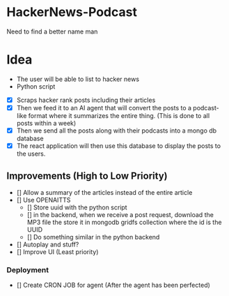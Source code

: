# HackerNews-Podcast

Need to find a better name man

# Idea

- The user will be able to list to hacker news
- Python script
- [x] Scraps hacker rank posts including their articles
- [x] Then we feed it to an AI agent that will convert the posts to a podcast-like format where it summarizes the entire thing. (This is done to all posts within a week)
- [x] Then we send all the posts along with their podcasts into a mongo db database
- [x] The react application will then use this database to display the posts to the users.

## Improvements (High to Low Priority)

- [] Allow a summary of the articles instead of the entire article
- [] Use OPENAITTS
  - [] Store uuid with the python script
  - [] in the backend, when we receive a post request, download the MP3 file the store it in mongodb gridfs collection where the id is the UUID
  - [] Do something similar in the python backend
- [] Autoplay and stuff?
- [] Improve UI (Least priority)

### Deployment

- [] Create CRON JOB for agent (After the agent has been perfected)
